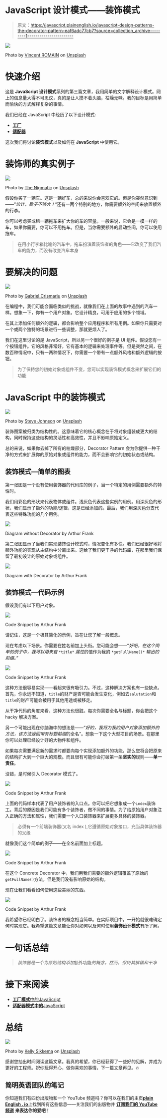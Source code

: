 # JavaScript 设计模式——装饰模式

> 原文：<https://javascript.plainenglish.io/javascript-design-patterns-the-decorator-pattern-eaf6adc77cb7?source=collection_archive---------1----------------------->

![](img/d74b098bd316c7314cbdbffc9eb427fb.png)

Photo by [Vincent ROMAIN](https://unsplash.com/@vincentromain) on [Unsplash](https://unsplash.com?utm_source=medium&utm_medium=referral)

# 快速介绍

这是 **JavaScript 设计模式**系列的第三篇文章，我用简单的文字解释设计模式。网上的信息量大得不可思议，真的是让人摸不着头脑，枯燥无味。我的目标是用简单而愉快的方式解释复杂的事情。

我们已经在 JavaScript 中经历了以下设计模式:

*   [**工厂**](https://medium.com/javascript-in-plain-english/javascript-design-patterns-the-factory-pattern-6b399656d710)
*   [**适配器**](https://medium.com/javascript-in-plain-english/javascript-design-patterns-adapter-explained-cbcffbb4b8bc)

这次我们将讨论**装饰模式**以及如何在 **JavaScript** 中使用它。

# 装饰师的真实例子

![](img/559e74e4b170ddc671909df31b57ccab.png)

Photo by [The Nigmatic](https://unsplash.com/@thenigmatic?utm_source=medium&utm_medium=referral) on [Unsplash](https://unsplash.com?utm_source=medium&utm_medium=referral)

假设你买了一辆车。这是一辆好车，总的来说你会喜欢它的。但是你突然意识到——“*伙计，靴子不够大！*“还有一两个特别的地方，你需要额外的空间来放置额外的行李。

你可以考虑买或租一辆拖车来扩大你的车的容量。一般来说，它会是一模一样的车，如果你需要，你可以不用拖车。但是，当你需要额外的启动空间，你可以使用拖车。

> 在用小行李箱比喻的汽车中，拖车扮演着装饰者的角色——它改变了我们汽车的能力，而没有改变汽车本身

# 要解决的问题

![](img/bf0fd69df34ac3eba5387feacc18e8e5.png)

Photo by [Gabriel Crismariu](https://unsplash.com/@momentsbygabriel?utm_source=medium&utm_medium=referral) on [Unsplash](https://unsplash.com?utm_source=medium&utm_medium=referral)

在编程中，我们可能会面临类似的挑战，就像我们在上面的故事中遇到的汽车一样。想象一下，你有一个用户对象。它设计精良，可用于应用的多个领域。

在其上添加任何额外的逻辑，都会影响整个应用程序和所有用例。如果你只需要对一个或两个独特的场景进行一些调整，那就更烦人了。

我们在这里讨论的是 JavaScript，所以另一个很好的例子是 UI 组件。假设您有一个按钮组件。它的风格非常好，它有基本的逻辑来处理事件等。但是突然之间，在数百种情况中，只有一两种情况下，你需要一个带有一点额外风格和额外逻辑的按钮。

> 为了保持您的初始对象或组件不变，您可以实现装饰模式概念来扩展它们的功能

# JavaScript 中的装饰模式

![](img/b63e469ef70c8ff4bca67be713d5a078.png)

Photo by [Steve Johnson](https://unsplash.com/@steve_j?utm_source=medium&utm_medium=referral) on [Unsplash](https://unsplash.com?utm_source=medium&utm_medium=referral)

装饰图案被归类为结构性的。这意味着它的核心概念在于将对象组装成更大的结构，同时保持这些结构的灵活性和高效性，并且不影响原始定义。

总的来说，如果你去掉了所有的枯燥部分，Decorator Pattern 会为你提供一种干净的方式来扩展你的原始对象或组件的能力，而不会影响它的初始状态或结构。

## 装饰模式—简单的图表

第一张图是一个没有使用装饰器的代码库的例子，当一个特定的用例需要额外的特性时。

我们用彩色的形状来代表物体或组件。浅灰色代表这些实例的用例。用深灰色的形状，我们显示了额外的功能/逻辑，这是已经添加的。最后，我们用深灰色分支代表这些特殊功能的几个用例。

![](img/3a73e538b91bbf051386b8ca8ebb8131.png)

Diagram without Decorator by Arthur Frank

第二张图显示了当我们实现装饰设计模式时，情况变化有多快。我们已经很好地将额外功能的实现从主结构中分离出来。这给了我们更干净的代码库，在那里我们保留了最初设计的原始对象或组件。

![](img/038c46618b74f06dcd0338650373cb32.png)

Diagram with Decorator by Arthur Frank

## 装饰模式—代码示例

假设我们有以下用户对象。

![](img/6cec5d9bfc5ed0b87acc63e6988f19a8.png)

Code Snippet by Arthur Frank

请记住，这是一个极其简化的示例，旨在让您了解一般概念。

现在考虑以下场景。你需要在姓名前加上头衔。您可能会想——“*好吧，在这个简单的例子中，我可以用来自* `*title*` *属性*的值作为我的 `*getFullName()*` *输出的前缀。”*

![](img/598bee1bab344d92287716dec1d4aa17.png)

Code Snippet by Arthur Frank

这种方法很容易实现——看起来很有吸引力。不过，这种解决方案也有一些缺点。首先，你永远不知道，`title`的财产是否可能会发生变化，例如去`salutation`和`title`的财产可能会被用于其他用途或被移走。

从干净代码的角度来看，这种方法也很脏。每次你需要全名与标题，你会把这个 hacky 解决方案。

另一个可能出现在你脑海中的想法是——“*好的，我将为我的用户对象添加额外的方法，该方法返回带有标题前缀*的全名”。想象一下这个大型项目的场景。在那里你可以处理已经设计好的大物件和组件。

如果每次需要满足新的需求时都要向每个实现添加额外的功能，那么您将会把原来的结构扩大到一个巨大的规模。而且很有可能你会打破第一条**坚实的**规则——**单一责任**。

没错，是时候引入 Decorator 模式了。

![](img/71840bed21ea8ffc56a8278358c801cf.png)

Code Snippet by Arthur Frank

上面的代码样本代表了用户装饰者的入口点。你可以把它想象成一个`index`装饰工。背后的原因是我们可能有多个装饰者，做不同的事情。为了给原始用户对象注入正确的方法和属性，我们需要一个入口装饰器来扩展更多具体的装饰器。

> 必须有一个前端装饰器(又名 index ),它遵循原始对象接口，充当具体装饰器的父级

就像我们这个简单的例子——在全名前面加上标题。

![](img/5c26b3092b7c3e78c869c35a35e16f29.png)

Code Snippet by Arthur Frank

在这个 Concrete Decorator 中，我们用我们需要的额外逻辑覆盖了原始的`getFullName()`方法，但是我们没有影响原始的结构。

现在让我们看看如何使用这些美丽的东西。

![](img/a43524bb01f157ee14e8a89a78bf1d4a.png)

Code Snippet by Arthur Frank

我希望你已经明白了。装饰者的概念相当简单。在实际项目中，一开始就很难确定何时实现它。我希望这篇文章能让你对如何以及何时使用**装饰设计模式**有所了解。

# **一句话总结**

> *装饰器是一个为原始结构添加*额外功能*的概念，然而，保持其解耦和干净*

# 接下来阅读

*   [**工厂模式**中的JavaScript](https://medium.com/javascript-in-plain-english/javascript-design-patterns-the-factory-pattern-6b399656d710)
*   [**适配器模式中的**JavaScript](https://medium.com/javascript-in-plain-english/javascript-design-patterns-adapter-explained-cbcffbb4b8bc)

# 总结

![](img/af2c8ed8bdf6e89804a1886659a0b56e.png)

Photo by [Kelly Sikkema](https://unsplash.com/@kellysikkema?utm_source=medium&utm_medium=referral) on [Unsplash](https://unsplash.com?utm_source=medium&utm_medium=referral)

感谢您抽出时间阅读这篇文章。我真的希望，你已经获得了一些好的见解，并成为更好的工程师。祝你玩得开心，做你喜欢的事情，下一篇文章再见。🔥

## **简明英语团队的笔记**

你知道我们有四份出版物和一个 YouTube 频道吗？你可以在我们的主页[**plain English . io**](https://plainenglish.io/)上找到所有这些信息——关注我们的出版物并 [**订阅我们的 YouTube 频道**](https://www.youtube.com/channel/UCtipWUghju290NWcn8jhyAw) **来表达你的爱吧！**